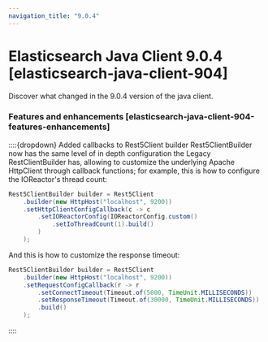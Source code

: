 ```yaml
---
navigation_title: "9.0.4"
---
```

# Elasticsearch Java Client 9.0.4 [elasticsearch-java-client-904]

Discover what changed in the 9.0.4 version of the java client. 

### Features and enhancements [elasticsearch-java-client-904-features-enhancements]

::::{dropdown} Added callbacks to Rest5Client builder
Rest5ClientBuilder now has the same level of in depth configuration the Legacy RestClientBuilder has, allowing to customize the underlying Apache HttpClient through callback functions; for example, this is how to configure the IOReactor's thread count:
```java
Rest5ClientBuilder builder = Rest5Client
    .builder(new HttpHost("localhost", 9200))
    .setHttpClientConfigCallback(c -> c
        .setIOReactorConfig(IOReactorConfig.custom()
            .setIoThreadCount(1).build()
        )
    );
```
And this is how to customize the response timeout:
```java
Rest5ClientBuilder builder = Rest5Client
    .builder(new HttpHost("localhost", 9200))
    .setRequestConfigCallback(r -> r
        .setConnectTimeout(Timeout.of(5000, TimeUnit.MILLISECONDS))
        .setResponseTimeout(Timeout.of(30000, TimeUnit.MILLISECONDS))
        .build()
    );
```
::::
